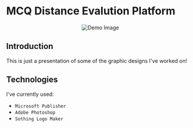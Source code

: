 # MCQ Distance Evalution Platform

<p align="center">
  <img  alt="Demo Image" src="git remote add origin git@github.com:verdianeDada/graphic-design-portfolio/blob/master/Demo.jpg">
</p>


## Introduction
This is just a presentation of some of the graphic designs I've worked on!

## Technologies
I've currently used:
- ```Microsoft Publisher``` 
- ```Adobe Photoshop``` 
- ```Sothing Logo Maker``` 
